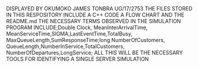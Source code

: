 DISPLAYED BY OKUMOKO JAMES TONBRA UG/17/2753
THE FILES STORED IN THIS RESPOSITORY INCLUDE
A C++ CODE A FLOW CHART AND THE README.md 
THE NECESSARY TERMS OBSERVED IN THE SIMULATION 
PROGRAM INCLUDE;Double Clock, MeanInterArrivalTime,
MeanServiceTime,SIGMA,LastEventTime,TotalBusy,
MaxQueueLength,SumResponseTime;long NumberOfCustomers, 
QueueLength,NumberInService,TotalCustomers,
NumberOfDepartures,LongService; ALL THIS WILL BE
THE NECESSARY TOOLS FOR IDENTIFYING A SINGLE SERVER SIMULATION 
